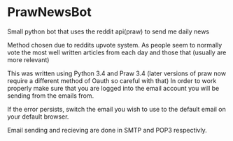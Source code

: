 # PrawNewsBot

Small python bot that uses the reddit api(praw) to send me daily news

Method chosen due to reddits upvote system. As people seem to normally vote the most well written articles
from each day and those that (usually are more relevant)

This was written using Python 3.4 and Praw 3.4 (later versions of praw now require a different method of Oauth so careful with that)
In order to work properly make sure that you are logged into the email account you will be sending from the emails from.

If the error persists, switch the email you wish to use to the default email on your default browser.

Email sending and recieving are done in SMTP and POP3 respectivly.
